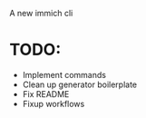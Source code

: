 A new immich cli

# TODO:

- Implement commands
- Clean up generator boilerplate
- Fix README
- Fixup workflows
